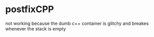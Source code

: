 # postfixCPP

not working because the dumb c++ container is glitchy and breakes whenever the stack is empty
